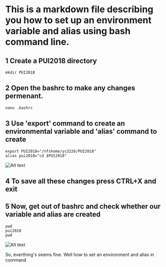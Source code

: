 
# This is a markdown file describing you how to set up an environment variable and alias using bash command line.

## 1 Create a PUI2018 directory
```
mkdir PUI2018
```

## 2 Open the bashrc to make any changes permenant. 
```
nano .bashrc
```

## 3 Use 'export' command to create an environmental variable and 'alias' command to create   
```
export PUI2018="/nfshome/ys3226/PUI2018"
alias pui2018="cd $PUI2018"
```
![Alt text](PUI_HW_1_1.png)

## 4 To save all these changes press CTRL+X and exit

## 5 Now, get out of bashrc and check whether our variable and alias are created
```
pwd
pui2018
pwd
```
![Alt text](PUI_HW_1_2.png)

So, everthing's seems fine. Well
how to set an environment and alias in command 